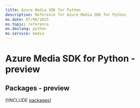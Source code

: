 ```yaml
---
title: Azure Media SDK for Python
description: Reference for Azure Media SDK for Python
ms.date: 07/08/2025
ms.topic: reference
ms.devlang: python
ms.service: media
---
```

# Azure Media SDK for Python - preview
## Packages - preview
[!INCLUDE [packages](media-index.md)]